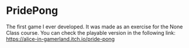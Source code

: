 # PridePong
The first game I ever developed.
It was made as an exercise for the None Class course.
You can check the playable version in the following link:
https://alice-in-gamerland.itch.io/pride-pong
